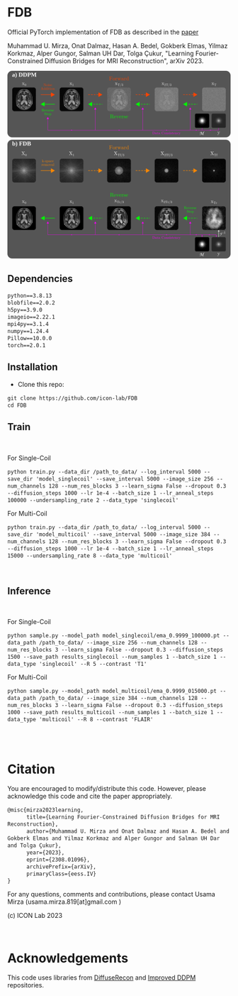# FDB

Official PyTorch implementation of FDB as described in the [paper](https://arxiv.org/abs/2308.01096)

Muhammad U. Mirza, Onat Dalmaz, Hasan A. Bedel, Gokberk Elmas, Yilmaz Korkmaz, Alper Gungor, Salman UH Dar, Tolga Çukur, "Learning Fourier-Constrained Diffusion Bridges for MRI Reconstruction", arXiv 2023.

<img src="./figures/ddpm_vs_fdb.png" width="600px">

## Dependencies

```
python==3.8.13
blobfile==2.0.2
h5py==3.9.0
imageio==2.22.1
mpi4py==3.1.4
numpy==1.24.4
Pillow==10.0.0
torch==2.0.1
```

## Installation
- Clone this repo:
```
git clone https://github.com/icon-lab/FDB
cd FDB
```

## Train

<br />

For Single-Coil
```
python train.py --data_dir /path_to_data/ --log_interval 5000 --save_dir 'model_singlecoil' --save_interval 5000 --image_size 256 --num_channels 128 --num_res_blocks 3 --learn_sigma False --dropout 0.3 --diffusion_steps 1000 --lr 1e-4 --batch_size 1 --lr_anneal_steps 100000 --undersampling_rate 2 --data_type 'singlecoil'
```
For Multi-Coil
```
python train.py --data_dir /path_to_data/ --log_interval 5000 --save_dir 'model_multicoil' --save_interval 5000 --image_size 384 --num_channels 128 --num_res_blocks 3 --learn_sigma False --dropout 0.3 --diffusion_steps 1000 --lr 1e-4 --batch_size 1 --lr_anneal_steps 15000 --undersampling_rate 8 --data_type 'multicoil'
```
<br />

## Inference

<br />

For Single-Coil
```
python sample.py --model_path model_singlecoil/ema_0.9999_100000.pt --data_path /path_to_data/ --image_size 256 --num_channels 128 --num_res_blocks 3 --learn_sigma False --dropout 0.3 --diffusion_steps 1500 --save_path results_singlecoil --num_samples 1 --batch_size 1 --data_type 'singlecoil' --R 5 --contrast 'T1'
```
For Multi-Coil
```
python sample.py --model_path model_multicoil/ema_0.9999_015000.pt --data_path /path_to_data/ --image_size 384 --num_channels 128 --num_res_blocks 3 --learn_sigma False --dropout 0.3 --diffusion_steps 1000 --save_path results_multicoil --num_samples 1 --batch_size 1 --data_type 'multicoil' --R 8 --contrast 'FLAIR'
```

<br />
<br />

# Citation
You are encouraged to modify/distribute this code. However, please acknowledge this code and cite the paper appropriately.
```
@misc{mirza2023learning,
      title={Learning Fourier-Constrained Diffusion Bridges for MRI Reconstruction}, 
      author={Muhammad U. Mirza and Onat Dalmaz and Hasan A. Bedel and Gokberk Elmas and Yilmaz Korkmaz and Alper Gungor and Salman UH Dar and Tolga Çukur},
      year={2023},
      eprint={2308.01096},
      archivePrefix={arXiv},
      primaryClass={eess.IV}
}
```
For any questions, comments and contributions, please contact Usama Mirza (usama.mirza.819[at]gmail.com ) <br />

(c) ICON Lab 2023

<br />

# Acknowledgements

This code uses libraries from [DiffuseRecon](https://github.com/cpeng93/DiffuseRecon) and [Improved DDPM](https://github.com/openai/improved-diffusion) repositories.

